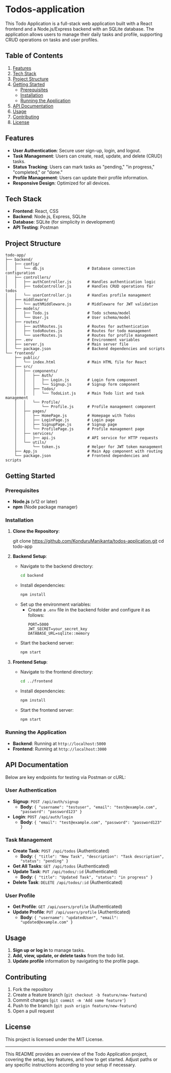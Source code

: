 ﻿# Todos-application



This Todo Application is a full-stack web application built with a React frontend and a Node.js/Express backend with an SQLite database. The application allows users to manage their daily tasks and profile, supporting CRUD operations on tasks and user profiles.

## Table of Contents

1. [Features](#features)
2. [Tech Stack](#tech-stack)
3. [Project Structure](#project-structure)
4. [Getting Started](#getting-started)
   - [Prerequisites](#prerequisites)
   - [Installation](#installation)
   - [Running the Application](#running-the-application)
5. [API Documentation](#api-documentation)
6. [Usage](#usage)
7. [Contributing](#contributing)
8. [License](#license)

## Features

- **User Authentication**: Secure user sign-up, login, and logout.
- **Task Management**: Users can create, read, update, and delete (CRUD) tasks.
- **Status Tracking**: Users can mark tasks as "pending," "in progress," "completed," or "done."
- **Profile Management**: Users can update their profile information.
- **Responsive Design**: Optimized for all devices.

## Tech Stack

- **Frontend**: React, CSS
- **Backend**: Node.js, Express, SQLite
- **Database**: SQLite (for simplicity in development)
- **API Testing**: Postman

## Project Structure

```plaintext
todo-app/
├── backend/
│   ├── config/
│   │   └── db.js                   # Database connection configuration
│   ├── controllers/
│   │   ├── authController.js       # Handles authentication logic
│   │   ├── todoController.js       # Handles CRUD operations for todos
│   │   └── userController.js       # Handles profile management
│   ├── middleware/
│   │   └── authMiddleware.js       # Middleware for JWT validation
│   ├── models/
│   │   ├── Todo.js                 # Todo schema/model
│   │   └── User.js                 # User schema/model
│   ├── routes/
│   │   ├── authRoutes.js           # Routes for authentication
│   │   ├── todoRoutes.js           # Routes for todo management
│   │   └── userRoutes.js           # Routes for profile management
│   ├── .env                        # Environment variables
│   ├── server.js                   # Main server file
│   └── package.json                # Backend dependencies and scripts
└── frontend/
    ├── public/
    │   └── index.html              # Main HTML file for React
    ├── src/
    │   ├── components/
    │   │   ├── Auth/
    │   │   │   ├── Login.js        # Login form component
    │   │   │   └── Signup.js       # Signup form component
    │   │   ├── Todos/
    │   │   │   └── TodoList.js     # Main Todo list and task management
    │   │   └── Profile/
    │   │       └── Profile.js      # Profile management component
    │   ├── pages/
    │   │   ├── HomePage.js         # Homepage with Todos
    │   │   ├── LoginPage.js        # Login page
    │   │   ├── SignupPage.js       # Signup page
    │   │   └── ProfilePage.js      # Profile management page
    │   ├── services/
    │   │   ├── api.js              # API service for HTTP requests
    │   └── utils/
    │       └── token.js            # Helper for JWT token management
    ├── App.js                      # Main App component with routing
    └── package.json                # Frontend dependencies and scripts
```

## Getting Started

### Prerequisites

- **Node.js** (v12 or later)
- **npm** (Node package manager)

### Installation

1. **Clone the Repository**:
   
   git clone https://github.com/KonduruManikanta/todos-application.git
   cd todo-app
 

2. **Backend Setup**:
   - Navigate to the backend directory:
     ```bash
     cd backend
     ```
   - Install dependencies:
     ```bash
     npm install
     ```
   - Set up the environment variables:
     - Create a `.env` file in the backend folder and configure it as follows:
       ```plaintext
       PORT=5000
       JWT_SECRET=your_secret_key
       DATABASE_URL=sqlite::memory
       ```
   - Start the backend server:
     ```bash
     npm start
     ```

3. **Frontend Setup**:
   - Navigate to the frontend directory:
     ```bash
     cd ../frontend
     ```
   - Install dependencies:
     ```bash
     npm install
     ```
   - Start the frontend server:
     ```bash
     npm start
     ```

### Running the Application

- **Backend**: Running at `http://localhost:5000`
- **Frontend**: Running at `http://localhost:3000`

## API Documentation

Below are key endpoints for testing via Postman or cURL:

### User Authentication

- **Signup**: `POST /api/auth/signup`
  - **Body**: `{ "username": "testuser", "email": "test@example.com", "password": "password123" }`
- **Login**: `POST /api/auth/login`
  - **Body**: `{ "email": "test@example.com", "password": "password123" }`

### Task Management

- **Create Task**: `POST /api/todos` (Authenticated)
  - **Body**: `{ "title": "New Task", "description": "Task description", "status": "pending" }`
- **Get All Tasks**: `GET /api/todos` (Authenticated)
- **Update Task**: `PUT /api/todos/:id` (Authenticated)
  - **Body**: `{ "title": "Updated Task", "status": "in progress" }`
- **Delete Task**: `DELETE /api/todos/:id` (Authenticated)

### User Profile

- **Get Profile**: `GET /api/users/profile` (Authenticated)
- **Update Profile**: `PUT /api/users/profile` (Authenticated)
  - **Body**: `{ "username": "updatedUser", "email": "updated@example.com" }`

## Usage

1. **Sign up or log in** to manage tasks.
2. **Add, view, update, or delete tasks** from the todo list.
3. **Update profile** information by navigating to the profile page.

## Contributing

1. Fork the repository
2. Create a feature branch (`git checkout -b feature/new-feature`)
3. Commit changes (`git commit -m 'Add some feature'`)
4. Push to the branch (`git push origin feature/new-feature`)
5. Open a pull request

## License

This project is licensed under the MIT License.

---

This README provides an overview of the Todo Application project, covering the setup, key features, and how to get started. Adjust paths or any specific instructions according to your setup if necessary.

